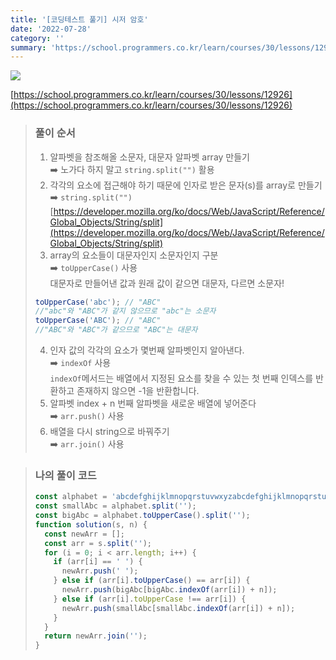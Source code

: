 ```yaml
---
title: '[코딩테스트 풀기] 시저 암호'
date: '2022-07-28'
category: ''
summary: 'https://school.programmers.co.kr/learn/courses/30/lessons/12926'
---
```


![](https://velog.velcdn.com/images/jiwonyyy/post/f4d5829f-07ec-4a84-8c86-34fc5bc6bba8/image.png)

[https://school.programmers.co.kr/learn/courses/30/lessons/12926](https://school.programmers.co.kr/learn/courses/30/lessons/12926)

> ### 풀이 순서
>
> 1.  알파벳을 참조해올 소문자, 대문자 알파벳 array 만들기  
>     ➡️ 노가다 하지 말고 `string.split("")` 활용
> 2.  각각의 요소에 접근해야 하기 때문에 인자로 받은 문자(s)를 array로 만들기  
>     ➡️ `string.split("")`  
>     [https://developer.mozilla.org/ko/docs/Web/JavaScript/Reference/Global_Objects/String/split](https://developer.mozilla.org/ko/docs/Web/JavaScript/Reference/Global_Objects/String/split)
> 3.  array의 요소들이 대문자인지 소문자인지 구분  
>     ➡️ `toUpperCase()` 사용  
>     대문자로 만들어낸 값과 원래 값이 같으면 대문자, 다르면 소문자!
>
> ```js
> toUpperCase('abc'); // "ABC"
> //"abc"와 "ABC"가 같지 않으므로 "abc"는 소문자
> toUpperCase('ABC'); // "ABC"
> //"ABC"와 "ABC"가 같으므로 "ABC"는 대문자
> ```
>
> 4.  인자 값의 각각의 요소가 몇번째 알파벳인지 알아낸다.  
>     ➡️ `indexOf` 사용  
>     `indexOf`메서드는 배열에서 지정된 요소를 찾을 수 있는 첫 번째 인덱스를 반환하고 존재하지 않으면 -1을 반환합니다.
> 5.  알파벳 index + n 번째 알파벳을 새로운 배열에 넣어준다  
>     ➡️ `arr.push()` 사용
> 6.  배열을 다시 string으로 바꿔주기  
>     ➡️ `arr.join()` 사용

> ### 나의 풀이 코드
>
> ```js
> const alphabet = 'abcdefghijklmnopqrstuvwxyzabcdefghijklmnopqrstuvwxyz';
> const smallAbc = alphabet.split('');
> const bigAbc = alphabet.toUpperCase().split('');
> function solution(s, n) {
>   const newArr = [];
>   const arr = s.split('');
>   for (i = 0; i < arr.length; i++) {
>     if (arr[i] == ' ') {
>       newArr.push(' ');
>     } else if (arr[i].toUpperCase() == arr[i]) {
>       newArr.push(bigAbc[bigAbc.indexOf(arr[i]) + n]);
>     } else if (arr[i].toUpperCase !== arr[i]) {
>       newArr.push(smallAbc[smallAbc.indexOf(arr[i]) + n]);
>     }
>   }
>   return newArr.join('');
> }
> ```
